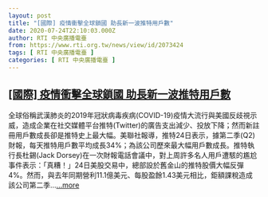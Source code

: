 ```yaml
---
layout: post
title: "[國際] 疫情衝擊全球鎖國 助長新一波推特用戶數"
date: 2020-07-24T22:10:03.000Z
author: RTI 中央廣播電臺
from: https://www.rti.org.tw/news/view/id/2073424
tags: [ RTI 中央廣播電臺 ]
categories: [ RTI 中央廣播電臺 ]
---
```

<!--1595628603000-->
[[國際] 疫情衝擊全球鎖國 助長新一波推特用戶數](https://www.rti.org.tw/news/view/id/2073424)
------

<div>
全球俗稱武漢肺炎的2019年冠狀病毒疾病(COVID-19)疫情大流行與美國反歧視示威，造成企業在社交媒體平台推特(Twitter)的廣告支出減少、投放下降；然而新註冊用戶數成長卻是推特史上最大幅。美聯社報導，推特24日表示，據第二季(Q2)財報，每天推特用戶數平均成長34%；為該公司歷來最大幅用戶數成長。推特執行長杜錫(Jack Dorsey)在一次財報電話會議中，對上周許多名人用戶遭駭的尷尬事件表示：「真糟！」24日美股交易中，總部設於舊金山的推特股價大幅反彈4%。然而，與去年同期營利11.1億美元、每股盈餘1.43美元相比，鉅額課稅造成該公司第二季...<a target="_blank" href="https://www.rti.org.tw/news/view/id/2073424">...more</a>
</div>

